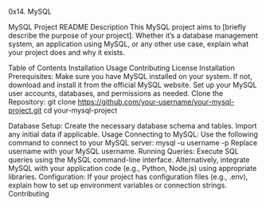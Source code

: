 0x14. MySQL

MySQL Project README
Description
This MySQL project aims to [briefly describe the purpose of your project]. Whether it’s a database management system, an application using MySQL, or any other use case, explain what your project does and why it exists.

Table of Contents
Installation
Usage
Contributing
License
Installation
Prerequisites:
Make sure you have MySQL installed on your system. If not, download and install it from the official MySQL website.
Set up your MySQL user accounts, databases, and permissions as needed.
Clone the Repository:
git clone https://github.com/your-username/your-mysql-project.git
cd your-mysql-project

Database Setup:
Create the necessary database schema and tables.
Import any initial data if applicable.
Usage
Connecting to MySQL:
Use the following command to connect to your MySQL server:
mysql -u username -p
Replace username with your MySQL username.
Running Queries:
Execute SQL queries using the MySQL command-line interface.
Alternatively, integrate MySQL with your application code (e.g., Python, Node.js) using appropriate libraries.
Configuration:
If your project has configuration files (e.g., .env), explain how to set up environment variables or connection strings.
Contributing
